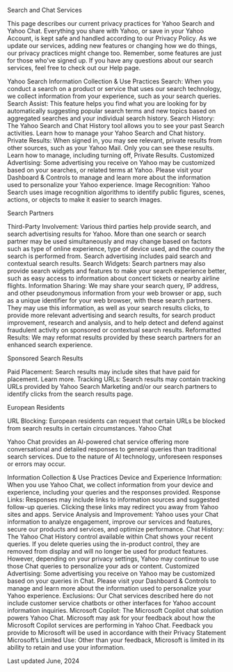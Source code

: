 Search and Chat Services

This page describes our current privacy practices for Yahoo Search and Yahoo Chat. Everything you share with Yahoo, or save in your Yahoo Account, is kept safe and handled according to our Privacy Policy. As we update our services, adding new features or changing how we do things, our privacy practices might change too. Remember, some features are just for those who've signed up. If you have any questions about our search services, feel free to check out our Help page.

Yahoo Search
Information Collection & Use Practices
Search: When you conduct a search on a product or service that uses our search technology, we collect information from your experience, such as your search queries.
Search Assist: This feature helps you find what you are looking for by automatically suggesting popular search terms and new topics based on aggregated searches and your individual search history.
Search History: The Yahoo Search and Chat History tool allows you to see your past Search activities. Learn how to manage your Yahoo Search and Chat history.
Private Results: When signed in, you may see relevant, private results from other sources, such as your Yahoo Mail. Only you can see these results. Learn how to manage, including turning off, Private Results.
Customized Advertising: Some advertising you receive on Yahoo may be customized based on your searches, or related terms at Yahoo. Please visit your Dashboard & Controls to manage and learn more about the information used to personalize your Yahoo experience.
Image Recognition: Yahoo Search uses image recognition algorithms to identify public figures, scenes, actions, or objects to make it easier to search images.

Search Partners

Third-Party Involvement: Various third parties help provide search, and search advertising results for Yahoo. More than one search or search partner may be used simultaneously and may change based on factors such as type of online experience, type of device used, and the country the search is performed from. Search advertising includes paid search and contextual search results.
Search Widgets: Search partners may also provide search widgets and features to make your search experience better, such as easy access to information about concert tickets or nearby airline flights.
Information Sharing: We may share your search query, IP address, and other pseudonymous information from your web browser or app, such as a unique identifier for your web browser, with these search partners. They may use this information, as well as your search results clicks, to provide more relevant advertising and search results, for search product improvement, research and analysis, and to help detect and defend against fraudulent activity on sponsored or contextual search results.
Reformatted Results: We may reformat results provided by these search partners for an enhanced search experience.

Sponsored Search Results

Paid Placement: Search results may include sites that have paid for placement. Learn more.
Tracking URLs: Search results may contain tracking URLs provided by Yahoo Search Marketing and/or our search partners to identify clicks from the search results page.

European Residents

URL Blocking: European residents can request that certain URLs be blocked from search results in certain circumstances.
Yahoo Chat

Yahoo Chat provides an AI-powered chat service offering more conversational and detailed responses to general queries than traditional search services. Due to the nature of AI technology, unforeseen responses or errors may occur.

Information Collection & Use Practices
Device and Experience Information: When you use Yahoo Chat, we collect information from your device and experience, including your queries and the responses provided.
Response Links: Responses may include links to information sources and suggested follow-up queries. Clicking these links may redirect you away from Yahoo sites and apps.
Service Analysis and Improvement: Yahoo uses your Chat information to analyze engagement, improve our services and features, secure our products and services, and optimize performance.
Chat History: The Yahoo Chat History control available within Chat shows your recent queries. If you delete queries using the in-product control, they are removed from display and will no longer be used for product features. However, depending on your privacy settings, Yahoo may continue to use those Chat queries to personalize your ads or content.
Customized Advertising: Some advertising you receive on Yahoo may be customized based on your queries in Chat. Please visit your Dashboard & Controls to manage and learn more about the information used to personalize your Yahoo experience.
Exclusions: Our Chat services described here do not include customer service chatbots or other interfaces for Yahoo account information inquiries.
Microsoft Copilot: The Microsoft Copilot chat solution powers Yahoo Chat. Microsoft may ask for your feedback about how the Microsoft Copilot services are performing in Yahoo Chat. Feedback you provide to Microsoft will be used in accordance with their Privacy Statement
Microsoft’s Limited Use: Other than your feedback, Microsoft is limited in its ability to retain and use your information.

Last updated June, 2024